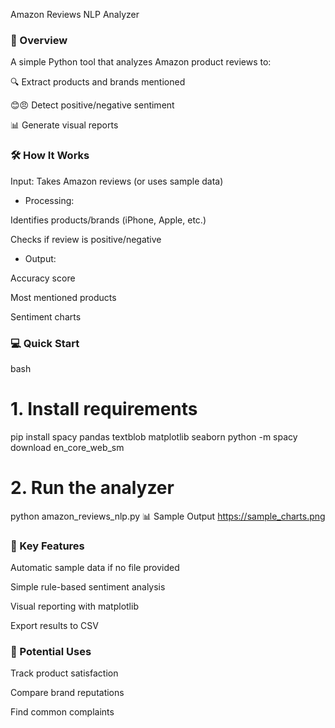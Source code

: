 Amazon Reviews NLP Analyzer

### 📌 Overview

A simple Python tool that analyzes Amazon product reviews to:

🔍 Extract products and brands mentioned

😊😠 Detect positive/negative sentiment

📊 Generate visual reports

### 🛠️ How It Works
Input: Takes Amazon reviews (or uses sample data)

- Processing:

Identifies products/brands (iPhone, Apple, etc.)

Checks if review is positive/negative

- Output:

Accuracy score

Most mentioned products

Sentiment charts

### 💻 Quick Start
bash
# 1. Install requirements
pip install spacy pandas textblob matplotlib seaborn
python -m spacy download en_core_web_sm

# 2. Run the analyzer

python amazon_reviews_nlp.py
📊 Sample Output
https://sample_charts.png

### 🧠 Key Features
Automatic sample data if no file provided

Simple rule-based sentiment analysis

Visual reporting with matplotlib

Export results to CSV

### 🚀 Potential Uses
Track product satisfaction

Compare brand reputations

Find common complaints
